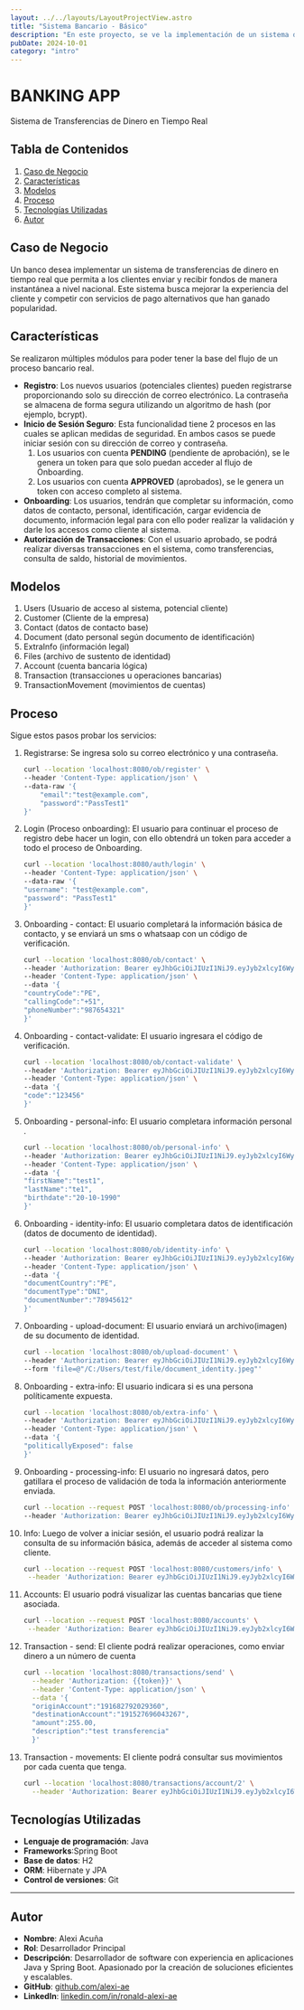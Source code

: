 ```yaml
---
layout: ../../layouts/LayoutProjectView.astro
title: "Sistema Bancario - Básico"
description: "En este proyecto, se ve la implementación de un sistema de transferencias de dinero en tiempo real que permita a los clientes enviar y recibir fondos de manera instantánea a nivel nacional. Este sistema busca mejorar la experiencia del cliente y competir con servicios de pago alternativos que han ganado popularidad."
pubDate: 2024-10-01
category: "intro"
---
```

# BANKING APP

Sistema de Transferencias de Dinero en Tiempo Real

## Tabla de Contenidos

1. [Caso de Negocio](#casodenegocio)
2. [Características](#características)
3. [Modelos](#modelos)
4. [Proceso](#proceso)
5. [Tecnologías Utilizadas](#tecnologíasutilizadas)
6. [Autor](#autor)

## Caso de Negocio

Un banco desea implementar un sistema de transferencias de dinero en tiempo real que permita a los
clientes enviar y recibir fondos de manera instantánea a nivel nacional. Este sistema busca mejorar
la experiencia del cliente y competir con servicios de pago alternativos que han ganado popularidad.

## Características

Se realizaron múltiples módulos para poder tener la base del flujo de un proceso bancario real.

- **Registro**: Los nuevos usuarios (potenciales clientes) pueden registrarse proporcionando solo su
  dirección de correo electrónico. La contraseña se almacena de forma segura utilizando un algoritmo
  de hash (por ejemplo, bcrypt).
- **Inicio de Sesión Seguro**: Esta funcionalidad tiene 2 procesos en las cuales se aplican medidas
  de seguridad. En ambos casos se puede iniciar sesión con su dirección de correo y contraseña.
    1. Los usuarios con cuenta **PENDING** (pendiente de aprobación), se le genera un token para que
       solo puedan acceder al flujo de Onboarding.
    2. Los usuarios con cuenta **APPROVED** (aprobados), se le genera un token con acceso completo
       al sistema.
- **Onboarding**: Los usuarios, tendrán que completar su información, como datos de contacto,
  personal, identificación, cargar evidencia de documento, información legal para con ello poder
  realizar la validación y darle los accesos como cliente al sistema.
- **Autorización de Transacciones**: Con el usuario aprobado, se podrá realizar diversas
  transacciones en el sistema, como transferencias, consulta de saldo, historial de movimientos.

## Modelos

1. Users (Usuario de acceso al sistema, potencial cliente)
2. Customer (Cliente de la empresa)
3. Contact (datos de contacto base)
4. Document (dato personal según documento de identificación)
5. ExtraInfo (información legal)
6. Files (archivo de sustento de identidad)
7. Account (cuenta bancaria lógica)
8. Transaction (transacciones u operaciones bancarias)
9. TransactionMovement (movimientos de cuentas)

## Proceso

Sigue estos pasos probar los servicios:

1. Registrarse: Se ingresa solo su correo electrónico y una contraseña.
   ```bash
   curl --location 'localhost:8080/ob/register' \
   --header 'Content-Type: application/json' \
   --data-raw '{
       "email":"test@example.com",
       "password":"PassTest1"
   }'
   ```

2. Login (Proceso onboarding): El usuario para continuar el proceso de registro debe hacer un login,
   con ello obtendrá un token para acceder a todo el proceso de Onboarding.
    ```bash
   curl --location 'localhost:8080/auth/login' \
   --header 'Content-Type: application/json' \
   --data-raw '{
   "username": "test@example.com",
   "password": "PassTest1"
   }'
    ```
3. Onboarding - contact: El usuario completará la información básica de contacto, y se enviará un sms o
   whatsaap con un código de verificación.
    ```bash
   curl --location 'localhost:8080/ob/contact' \
   --header 'Authorization: Bearer eyJhbGciOiJIUzI1NiJ9.eyJyb2xlcyI6WyJST0xFX1VTRVIiXSwiY3VzdG9tZXJJZCI6MSwiaWQiOjEsInN0YXRlIjoiUEVORElORyIsImVtYWlsIjoidGVzdEBleGFtcGxlLmNvbSIsInN1YiI6InRlc3RAZXhhbXBsZS5jb20iLCJpYXQiOjE3MjkzNjMwODUsImV4cCI6MTcyOTM2NDA4NX0.QXD49EG6gWLswrD1oEBs0ZlyuxhnUVTUYn9VZuhJBeA' \
   --header 'Content-Type: application/json' \
   --data '{
   "countryCode":"PE",
   "callingCode":"+51",
   "phoneNumber":"987654321"
   }'
    ```
4. Onboarding - contact-validate: El usuario ingresara el código de verificación.
    ```bash
   curl --location 'localhost:8080/ob/contact-validate' \
   --header 'Authorization: Bearer eyJhbGciOiJIUzI1NiJ9.eyJyb2xlcyI6WyJST0xFX1VTRVIiXSwiY3VzdG9tZXJJZCI6MSwiaWQiOjEsInN0YXRlIjoiUEVORElORyIsImVtYWlsIjoidGVzdEBleGFtcGxlLmNvbSIsInN1YiI6InRlc3RAZXhhbXBsZS5jb20iLCJpYXQiOjE3MjkzNjMwODUsImV4cCI6MTcyOTM2NDA4NX0.QXD49EG6gWLswrD1oEBs0ZlyuxhnUVTUYn9VZuhJBeA' \
   --header 'Content-Type: application/json' \
   --data '{
   "code":"123456"
   }'
    ```
5. Onboarding - personal-info: El usuario completara información personal .
    ```bash
   curl --location 'localhost:8080/ob/personal-info' \
   --header 'Authorization: Bearer eyJhbGciOiJIUzI1NiJ9.eyJyb2xlcyI6WyJST0xFX1VTRVIiXSwiY3VzdG9tZXJJZCI6MSwiaWQiOjEsInN0YXRlIjoiUEVORElORyIsImVtYWlsIjoidGVzdEBleGFtcGxlLmNvbSIsInN1YiI6InRlc3RAZXhhbXBsZS5jb20iLCJpYXQiOjE3MjkzNjMwODUsImV4cCI6MTcyOTM2NDA4NX0.QXD49EG6gWLswrD1oEBs0ZlyuxhnUVTUYn9VZuhJBeA' \
   --header 'Content-Type: application/json' \
   --data '{
   "firstName":"test1",
   "lastName":"te1",
   "birthdate":"20-10-1990"
   }'
    ```
6. Onboarding - identity-info: El usuario completara datos de identificación (datos de documento de
   identidad).
    ```bash
   curl --location 'localhost:8080/ob/identity-info' \
   --header 'Authorization: Bearer eyJhbGciOiJIUzI1NiJ9.eyJyb2xlcyI6WyJST0xFX1VTRVIiXSwiY3VzdG9tZXJJZCI6MSwiaWQiOjEsInN0YXRlIjoiUEVORElORyIsImVtYWlsIjoidGVzdEBleGFtcGxlLmNvbSIsInN1YiI6InRlc3RAZXhhbXBsZS5jb20iLCJpYXQiOjE3MjkzNjMwODUsImV4cCI6MTcyOTM2NDA4NX0.QXD49EG6gWLswrD1oEBs0ZlyuxhnUVTUYn9VZuhJBeA' \
   --header 'Content-Type: application/json' \
   --data '{
   "documentCountry":"PE",
   "documentType":"DNI",
   "documentNumber":"78945612"
   }'
    ```

7. Onboarding - upload-document: El usuario enviará un archivo(imagen) de su documento de identidad.
    ```bash
   curl --location 'localhost:8080/ob/upload-document' \
   --header 'Authorization: Bearer eyJhbGciOiJIUzI1NiJ9.eyJyb2xlcyI6WyJST0xFX1VTRVIiXSwiY3VzdG9tZXJJZCI6MSwiaWQiOjEsInN0YXRlIjoiUEVORElORyIsImVtYWlsIjoidGVzdEBleGFtcGxlLmNvbSIsInN1YiI6InRlc3RAZXhhbXBsZS5jb20iLCJpYXQiOjE3MjkzNjMwODUsImV4cCI6MTcyOTM2NDA4NX0.QXD49EG6gWLswrD1oEBs0ZlyuxhnUVTUYn9VZuhJBeA' \
   --form 'file=@"/C:/Users/test/file/document_identity.jpeg"'
   ```

8. Onboarding - extra-info: El usuario indicara si es una persona políticamente expuesta.
    ```bash
   curl --location 'localhost:8080/ob/extra-info' \
   --header 'Authorization: Bearer eyJhbGciOiJIUzI1NiJ9.eyJyb2xlcyI6WyJST0xFX1VTRVIiXSwiY3VzdG9tZXJJZCI6MSwiaWQiOjEsInN0YXRlIjoiUEVORElORyIsImVtYWlsIjoidGVzdEBleGFtcGxlLmNvbSIsInN1YiI6InRlc3RAZXhhbXBsZS5jb20iLCJpYXQiOjE3MjkzNjMwODUsImV4cCI6MTcyOTM2NDA4NX0.QXD49EG6gWLswrD1oEBs0ZlyuxhnUVTUYn9VZuhJBeA' \
   --header 'Content-Type: application/json' \
   --data '{
   "politicallyExposed": false
   }'
   ```

9. Onboarding - processing-info: El usuario no ingresará datos, pero gatillara el proceso de
   validación de toda la información anteriormente enviada.
    ```bash
   curl --location --request POST 'localhost:8080/ob/processing-info' \
   --header 'Authorization: Bearer eyJhbGciOiJIUzI1NiJ9.eyJyb2xlcyI6WyJST0xFX1VTRVIiXSwiY3VzdG9tZXJJZCI6MSwiaWQiOjEsInN0YXRlIjoiUEVORElORyIsImVtYWlsIjoidGVzdEBleGFtcGxlLmNvbSIsInN1YiI6InRlc3RAZXhhbXBsZS5jb20iLCJpYXQiOjE3MjkzNjMwODUsImV4cCI6MTcyOTM2NDA4NX0.QXD49EG6gWLswrD1oEBs0ZlyuxhnUVTUYn9VZuhJBeA'

   ```

10. Info: Luego de volver a iniciar sesión, el usuario podrá realizar la consulta de su información
    básica, además de acceder al sistema como cliente.
     ```bash
    curl --location --request POST 'localhost:8080/customers/info' \
      --header 'Authorization: Bearer eyJhbGciOiJIUzI1NiJ9.eyJyb2xlcyI6WyJST0xFX1VTRVIiXSwiY3VzdG9tZXJJZCI6MSwiaWQiOjEsInN0YXRlIjoiUEVORElORyIsImVtYWlsIjoidGVzdEBleGFtcGxlLmNvbSIsInN1YiI6InRlc3RAZXhhbXBsZS5jb20iLCJpYXQiOjE3MjkzNjMwODUsImV4cCI6MTcyOTM2NDA4NX0.QXD49EG6gWLswrD1oEBs0ZlyuxhnUVTUYn9VZuhJBeA' 
    ```

11. Accounts: El usuario podrá visualizar las cuentas bancarias que tiene asociada.
     ```bash
    curl --location --request POST 'localhost:8080/accounts' \
      --header 'Authorization: Bearer eyJhbGciOiJIUzI1NiJ9.eyJyb2xlcyI6WyJST0xFX1VTRVIiXSwiY3VzdG9tZXJJZCI6MSwiaWQiOjEsInN0YXRlIjoiUEVORElORyIsImVtYWlsIjoidGVzdEBleGFtcGxlLmNvbSIsInN1YiI6InRlc3RAZXhhbXBsZS5jb20iLCJpYXQiOjE3MjkzNjMwODUsImV4cCI6MTcyOTM2NDA4NX0.QXD49EG6gWLswrD1oEBs0ZlyuxhnUVTUYn9VZuhJBeA'   
    ```

12. Transaction - send: El cliente podrá realizar operaciones, como enviar dinero a un número de
    cuenta
    ```bash
    curl --location 'localhost:8080/transactions/send' \
      --header 'Authorization: {{token}}' \
      --header 'Content-Type: application/json' \
      --data '{
      "originAccount":"191682792029360",
      "destinationAccount":"191527696043267",
      "amount":255.00,
      "description":"test transferencia"
      }'

    ```

13. Transaction - movements: El cliente podrá consultar sus movimientos por cada cuenta que tenga.
    ```bash
    curl --location 'localhost:8080/transactions/account/2' \
      --header 'Authorization: Bearer eyJhbGciOiJIUzI1NiJ9.eyJyb2xlcyI6WyJST0xFX1VTRVIiXSwiY3VzdG9tZXJJZCI6MSwiaWQiOjEsInN0YXRlIjoiUEVORElORyIsImVtYWlsIjoidGVzdEBleGFtcGxlLmNvbSIsInN1YiI6InRlc3RAZXhhbXBsZS5jb20iLCJpYXQiOjE3MjkzNjMwODUsImV4cCI6MTcyOTM2NDA4NX0.QXD49EG6gWLswrD1oEBs0ZlyuxhnUVTUYn9VZuhJBeA'   
    ```

## Tecnologías Utilizadas

- **Lenguaje de programación**: Java
- **Frameworks**:Spring Boot
- **Base de datos**: H2
- **ORM**: Hibernate y JPA
- **Control de versiones**: Git

---

## Autor

- **Nombre**: Alexi Acuña
- **Rol**: Desarrollador Principal
- **Descripción**: Desarrollador de software con experiencia en aplicaciones Java y Spring Boot.
  Apasionado por la creación de soluciones eficientes y escalables.
- **GitHub**: [github.com/alexi-ae](https://github.com/alexi-ae)
- **LinkedIn**: [linkedin.com/in/ronald-alexi-ae](https://www.linkedin.com/in/ronald-alexi-ae/)